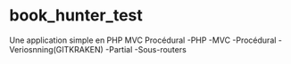 # book_hunter_test

Une application simple en PHP MVC Procédural
-PHP
-MVC
-Procédural
-Veriosnning(GITKRAKEN)
-Partial
-Sous-routers
